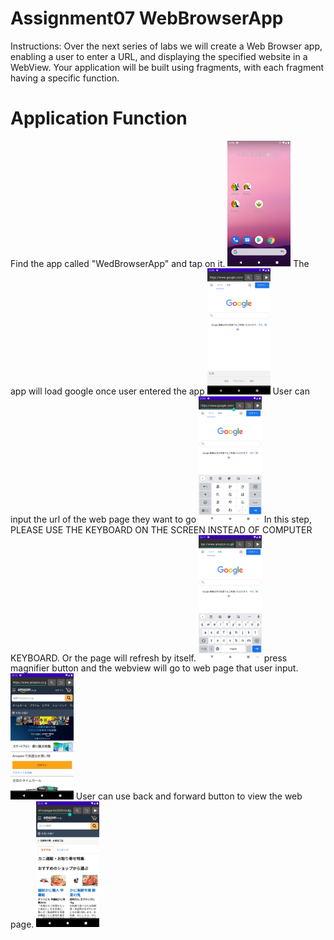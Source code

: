 ﻿

# Assignment07 WebBrowserApp

Instructions: Over the next series of labs we will create a Web Browser app, enabling a user to enter a URL, and displaying the specified website in a WebView. Your application will be built using fragments, with each fragment having a specific function.

# Application Function

Find the app called "WedBrowserApp" and tap on it.
<img src="Images/wed1.png" width="20%" />
The app will load google once user entered the app
<img src="Images/wed2.png" width="20%" />
User can input the url of the web page they want to go
<img src="Images/wed3.png" width="20%" />
In this step, PLEASE USE THE KEYBOARD ON THE SCREEN INSTEAD OF COMPUTER KEYBOARD. Or the page will refresh by itself.
<img src="Images/wed4.png" width="20%" />
press magnifier button and the webview will go to web page that user input.
<img src="Images/wed5.png" width="20%" />
User can use back and forward button to view the web page.
<img src="Images/wed6.png" width="20%" />
